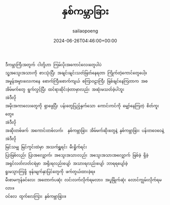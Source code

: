 ﻿---
_elasticsearch_data_sharing_indexed_on: "2024-09-06 04:46:58"
_publicize_job_id: "97599434942"
_rest_api_client_id: "11"
_rest_api_published: "1"
author: sailaopoeng
categories:
  - poems
date: "2024-06-26T04:46:00+00:00"
firehose_sent: "1725598014"
parent_post_id: null
post_id: "375"
timeline_notification: "1725598016"
title: နှစ်ကမ္ဘာခြား
url: /2024/06/26/နှစ်ကမ္ဘာခြား/
wordads_ufa: u:wpcom-ufa-v4:1725598437
wp_jp_foreign_id: 47486DEE-0408-42C3-BC63-B23DC18AF13E

---
```
ဒီကမ္ဘာကြီးအတွက် ငါတို့ဟာ ကြမ်းပိုးအကောင်လေးတွေပါပဲ
သူ့အသွေးအသားကို စားသုံးပြီး အချင်းချင်းသတ်ဖြတ်နေရတာ ကြိုက်တဲ့ကောင်တွေပေါ့။
အမှုန်အမွားလေးကနေ စောက်ကြီးစောက်ကျယ် စကြာဝဠာကြီး ဖြစ်ချင်နေကြတာက အစ
အိမ်မက်တွေ ရွက်လွှင့်ပြီး ထင်ရာဆိုင်းခဲ့တာမှာလည်း အဆုံးမသတ်ခဲ့ပါဘူး
အဲဒီလို
အမိုးအကာလေးတွေကို ရှာဖွေပြီး ပန်းတွေပြည့်နှက်သော ကောင်းကင်ကို မျှော်နေကြတဲ့ စိတ်ကူးတွေ။
အဲဒီလို
အဆိုးတစ်ဖက် အကောင်းတစ်လက်၊  နှစ်ကမ္ဘာခြား အိမ်မက်ဆိုးတွေနဲ့ နှစ်ကမ္ဘာခြား ပန်းတဝေဝေနဲ့
အဲဒီလို
မြင်သမျှ မြင်ကွင်းထဲမှာ အသက်ရှူရင်း မီးရှိုက်ရင်း
ပြာဖြစ်လည်း ပြာအလျှောက်၊ အသွေးအသားလည်း အသွေးအသားအလျှောက် ဖြစ်ခဲ့ ရှိခဲ့
အရှင်လတ်လတ်ငရဲမှာ အရိုးရလည်းပျော် အသားရလည်းပျော် ဘာရရပျော်ခဲ့
ရူးမသွားကြဖို့ ဖုန်းမျက်နှာပြင်တွေကို ဖက်တွယ်ထားခဲ့ရ။
မီးစာမကုန်ခင်လေး အတောက်ပဆုံး လင်းလက်လိုက်ရမလား၊ အပူမြိုက်ဆုံး လောင်ကျွမ်းလိုက်ရမလား။
ဝင်လေ ထွက်လေကြား နှစ်ကမ္ဘာခြား။
```
